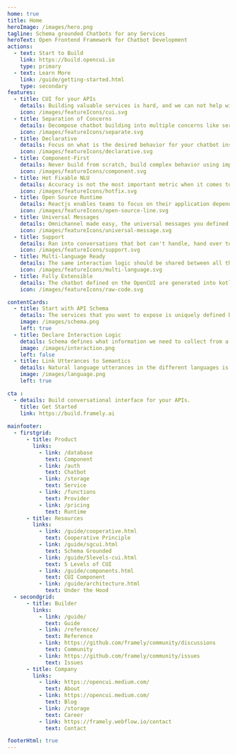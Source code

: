 ```yaml
---
home: true
title: Home
heroImage: /images/hero.png
tagline: Schema grounded Chatbots for any Services
heroText: Open Frontend Framework for Chatbot Development
actions:
  - text: Start to Build
    link: https://build.opencui.io
    type: primary
  - text: Learn More
    link: /guide/getting-started.html
    type: secondary
features:
  - title: CUI for your APIs
    details: Building valuable services is hard, and we can not help with that. But if you already have APIs, building conversational user interface for it should be easy, with OpenCUI.
    icon: /images/featureIcons/cui.svg
  - title: Separation of Concerns
    details: Decompose chatbot building into multiple concerns like service, interaction and language perception, so different aspects can be handled by different people.
    icon: /images/featureIcons/separate.svg
  - title: Declarative
    details: Focus on what is the desired behavior for your chatbot instead of how such behavior should be implemented imperatively, you got OpenCUI for that. 
    icon: /images/featureIcons/declarative.svg
  - title: Component-First
    details: Never build from scratch, build complex behavior using imported components, so you can focus on what matters most for your business.
    icon: /images/featureIcons/component.svg
  - title: Hot Fixable NLU 
    details: Accuracy is not the most important metric when it comes to dialog understanding. To deploy a chatbot into production, every thing need to be hot fixable by the operation team.
    icon: /images/featureIcons/hotfix.svg
  - title: Open Source Runtime
    details: Reactjs enables teams to focus on their application dependent interaction logic, instead of reinventing wheels. OpenCUI is doing the same for chatbots. 
    icon: /images/featureIcons/open-source-line.svg
  - title: Universal Messages
    details: Omnichannel made easy, the universal messages you defined once will get automatically translated into native message for each channel.  
    icon: /images/featureIcons/universal-message.svg
  - title: Support 
    details: Ran into conversations that bot can't handle, hand over to live agent with intent based routing, integration with any contact center software.
    icon: /images/featureIcons/support.svg
  - title: Multi-language Ready
    details: The same interaction logic should be shared between all the different languages, so that you can use people with entirely different skillsets for this. 
    icon: /images/featureIcons/multi-language.svg
  - title: Fully Extensible
    details: The chatbot defined on the OpenCUI are generated into kotlin code, which makes it easy to integrate with any channel, support and services, take full advantage of java/kotlin ecosystem.
    icon: /images/featureIcons/raw-code.svg

contentCards:
  - title: Start with API Schema
    details: The services that you want to expose is uniquely defined by API schema, which on one hand, capture the data type of the input and output parameter, and signature of the function, and on the other hand, represent the meaning user expression in the utterances. 
    image: /images/schema.png
    left: true
  - title: Declare Interaction Logic
    details: Schema defines what information we need to collect from a user in order to deliver the desired user experience. The interaction logic is driven by business logic and goals. OpenCUI provides a set of interaction annotation which a builder can use declaratively to describe what conversational experience they want to provide, and OpenCUI runtime will take care of the rest.
    image: /images/interaction.png
    left: false
  - title: Link Utterances to Semantics 
    details: Natural language utterances in the different languages is translated to and from schema event by OpenCUI dialog understanding and module. To control the language perception related behavior, the builder only needs to touch the language part of the relevant interaction annotation, by providing exemplars for user utterance and template for bot messaging. No machine learning (ML) and natural language understanding (NLU) training is needed, certainly no need for a Ph.D hire.
    image: /images/language.png
    left: true

cta :
  - details: Build conversational interface for your APIs.
    title: Get Started
    link: https://build.framely.ai
    
mainfooter:
  - firstgrid:
      - title: Product
        links:
          - link: /database
            text: Component
          - link: /auth
            text: Chatbot
          - link: /storage
            text: Service
          - link: /functions
            text: Provider
          - link: /pricing
            text: Runtime
      - title: Resources
        links:
          - link: /guide/cooperative.html
            text: Cooperative Principle
          - link: /guide/sgcui.html
            text: Schema Grounded
          - link: /guide/5levels-cui.html
            text: 5 Levels of CUI
          - link: /guide/components.html
            text: CUI Component
          - link: /guide/architecture.html
            text: Under the Hood
  - secondgrid:
      - title: Builder
        links:
          - link: /guide/
            text: Guide
          - link: /reference/
            text: Reference
          - link: https://github.com/framely/community/discussions
            text: Community
          - link: https://github.com/framely/community/issues
            text: Issues
      - title: Company
        links:
          - link: https://opencui.medium.com/
            text: About
          - link: https://opencui.medium.com/
            text: Blog
          - link: /storage
            text: Career
          - link: https://framely.webflow.io/contact
            text: Contact

footerHtml: true 
---
```



